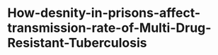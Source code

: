 How-desnity-in-prisons-affect-transmission-rate-of-Multi-Drug-Resistant-Tuberculosis
====================================================================================

